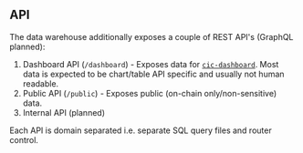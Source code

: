 ## API

The data warehouse additionally exposes a couple of REST API's (GraphQL planned):

1. Dashboard API (`/dashboard`) - Exposes data for [`cic-dashboard`](https://github.com/grassrootseconomics/cic-dashboard). Most data is expected to be chart/table API specific and usually not human readable.  
2. Public API (`/public`) - Exposes public (on-chain only/non-sensitive) data.
3. Internal API (planned)

Each API is domain separated i.e. separate SQL query files and router control. 